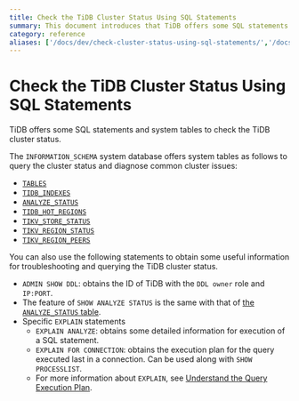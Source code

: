 ```yaml
---
title: Check the TiDB Cluster Status Using SQL Statements
summary: This document introduces that TiDB offers some SQL statements and system tables to check the TiDB cluster status.
category: reference
aliases: ['/docs/dev/check-cluster-status-using-sql-statements/','/docs/dev/reference/performance/check-cluster-status-using-sql-statements/']
---
```


# Check the TiDB Cluster Status Using SQL Statements

TiDB offers some SQL statements and system tables to check the TiDB cluster status.

The `INFORMATION_SCHEMA` system database offers system tables as follows to query the cluster status and diagnose common cluster issues:

- [`TABLES`](/information-schema/information-schema-tables.md)
- [`TIDB_INDEXES`](/information-schema/information-schema-tidb-indexes.md)
- [`ANALYZE_STATUS`](/information-schema/information-schema-analyze-status.md)
- [`TIDB_HOT_REGIONS`](/information-schema/information-schema-tidb-hot-regions.md)
- [`TIKV_STORE_STATUS`](/information-schema/information-schema-tikv-store-status.md)
- [`TIKV_REGION_STATUS`](/information-schema/information-schema-tikv-region-status.md)
- [`TIKV_REGION_PEERS`](/information-schema/information-schema-tikv-region-peers.md)

You can also use the following statements to obtain some useful information for troubleshooting and querying the TiDB cluster status.

- `ADMIN SHOW DDL`: obtains the ID of TiDB with the `DDL owner` role and `IP:PORT`.
- The feature of `SHOW ANALYZE STATUS` is the same with that of [the `ANALYZE_STATUS` table](/information-schema/information-schema-analyze-status.md).
- Specific `EXPLAIN` statements
    - `EXPLAIN ANALYZE`: obtains some detailed information for execution of a SQL statement.
    - `EXPLAIN FOR CONNECTION`: obtains the execution plan for the query executed last in a connection. Can be used along with `SHOW PROCESSLIST`.
    - For more information about `EXPLAIN`, see [Understand the Query Execution Plan](/query-execution-plan.md).
